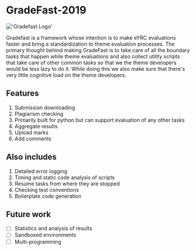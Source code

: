 # GradeFast-2019

!['Gradefast Logo'](assets/gradefast-logo.png)

Gradefast is a framework whose intention is to make eYRC evaluations faster and bring a standardization to theme evaluation processes. The primary thought behind making GradeFast is to take care of all the boundary tasks that happen while theme evaluations and also collect utility scripts that take care of other common tasks so that we the theme developers would be less lazy to do it. While doing this we also make sure that there's very little cognitive load on the theme developers.

## Features

1. Submission downloading
2. Plagiarism checking
3. Primarily built for python but can support evaluation of any other tasks
4. Aggregate results
5. Upload marks
6. Add comments

## Also includes

1. Detailed error logging
2. Timing and static code analysis of scripts
3. Resume tasks from where they are stopped
4. Checking test conventions
5. Boilerplate code generation

## Future work

- [ ] Statistics and analysis of results
- [ ] Sandboxed environments
- [ ] Multi-programming
